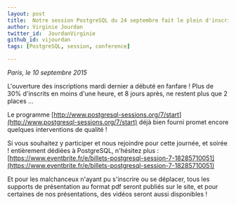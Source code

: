 ```yaml
---
layout: post
title:  Notre session PostgreSQL du 24 septembre fait le plein d'inscriptions !
author: Virginie Jourdan
twitter_id:  JourdanVirginie   
github_id: vijourdan
tags: [PostgreSQL, session, conference]

---
```

*Paris, le 10 septembre 2015*

L'ouverture des inscriptions mardi dernier a débuté en fanfare ! Plus de 30% d'inscrits en moins d'une heure, et 8 jours après, ne restent plus que 2 places ...


<!--MORE-->


Le programme [http://www.postgresql-sessions.org/7/start](http://www.postgresql-sessions.org/7/start) déjà bien fourni promet encore quelques interventions de qualité !

Si vous souhaitez y participer et nous rejoindre pour cette journée, et soirée ! entièrement dédiées à PostgreSQL, n'hésitez plus : [https://www.eventbrite.fr/e/billets-postgresql-session-7-18285710051](https://www.eventbrite.fr/e/billets-postgresql-session-7-18285710051)

Et pour les malchanceux n'ayant pu s'inscrire ou se déplacer, tous les supports de présentation au format pdf seront publiés sur le site, et pour certaines de nos présentations, des vidéos seront aussi disponibles !
